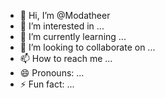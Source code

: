 - 👋 Hi, I’m @Modatheer
- 👀 I’m interested in ...
- 🌱 I’m currently learning ...
- 💞️ I’m looking to collaborate on ...
- 📫 How to reach me ...
- 😄 Pronouns: ...
- ⚡ Fun fact: ...

<!---
Modatheer/Modatheer is a ✨ special ✨ repository because its `README.md` (this file) appears on your GitHub profile.
You can click the Preview link to take a look at your changes.
--->
